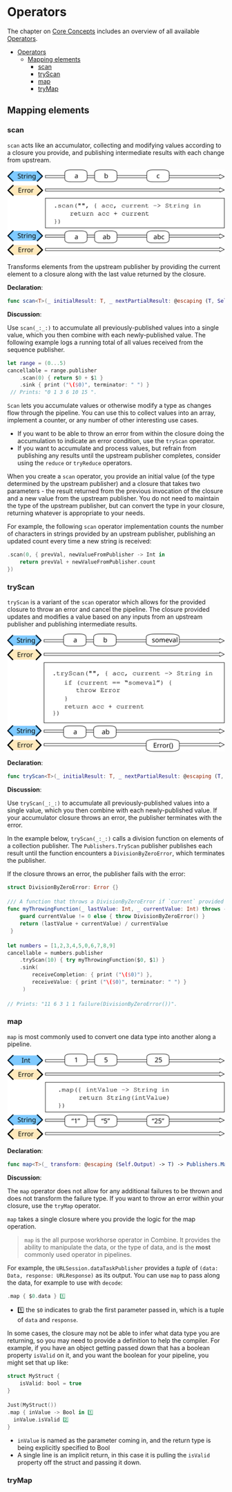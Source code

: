 # Operators

The chapter on [Core Concepts](https://heckj.github.io/swiftui-notes/#coreconcepts) includes an overview of all available [Operators](https://heckj.github.io/swiftui-notes/#coreconcepts-operators).

- [Operators](#operators)
  - [Mapping elements](#mapping-elements)
    - [scan](#scan)
    - [tryScan](#tryscan)
    - [map](#map)
    - [tryMap](#trymap)

## Mapping elements

### scan

`scan` acts like an accumulator, collecting and modifying values according to a closure you provide, and publishing intermediate results with each change from upstream.

![scan.svg](../../media/Swift/UsingCombine/scan.svg)

Transforms elements from the upstream publisher by providing the current element to a closure along with the last value returned by the closure.

**Declaration**:

```swift
func scan<T>(_ initialResult: T, _ nextPartialResult: @escaping (T, Self.Output) -> T) -> Publishers.Scan<Self, T>
```

**Discussion**:

Use `scan(_:_:)` to accumulate all previously-published values into a single value, which you then combine with each newly-published value.
The following example logs a running total of all values received from the sequence publisher.

```swift
let range = (0...5)
cancellable = range.publisher
    .scan(0) { return $0 + $1 }
    .sink { print ("\($0)", terminator: " ") }
 // Prints: "0 1 3 6 10 15 ".
```

`Scan` lets you accumulate values or otherwise modify a type as changes flow through the pipeline. You can use this to collect values into an array, implement a counter, or any number of other interesting use cases.

- If you want to be able to throw an error from within the closure doing the accumulation to indicate an error condition, use the `tryScan` operator.
- If you want to accumulate and process values, but refrain from publishing any results until the upstream publisher completes, consider using the `reduce` or `tryReduce` operators.

When you create a `scan` operator, you provide an initial value (of the type determined by the upstream publisher) and a closure that takes two parameters - the result returned from the previous invocation of the closure and a new value from the upstream publisher. You do not need to maintain the type of the upstream publisher, but can convert the type in your closure, returning whatever is appropriate to your needs.

For example, the following `scan` operator implementation counts the number of characters in strings provided by an upstream publisher, publishing an updated count every time a new string is received:

```swift
.scan(0, { prevVal, newValueFromPublisher -> Int in
    return prevVal + newValueFromPublisher.count
})
```

### tryScan

`tryScan` is a variant of the `scan` operator which allows for the provided closure to throw an error and cancel the pipeline. The closure provided updates and modifies a value based on any inputs from an upstream publisher and publishing intermediate results.

![tryscan.svg](../../media/Swift/UsingCombine/tryscan.svg)

**Declaration**:

```swift
func tryScan<T>(_ initialResult: T, _ nextPartialResult: @escaping (T, Self.Output) throws -> T) -> Publishers.TryScan<Self, T>
```

**Discussion**:

Use `tryScan(_:_:)` to accumulate all previously-published values into a single value, which you then combine with each newly-published value. If your accumulator closure throws an error, the publisher terminates with the error.

In the example below, `tryScan(_:_:)` calls a division function on elements of a collection publisher. The `Publishers.TryScan` publisher publishes each result until the function encounters a `DivisionByZeroError`, which terminates the publisher.

If the closure throws an error, the publisher fails with the error:

```swift
struct DivisionByZeroError: Error {}

/// A function that throws a DivisionByZeroError if `current` provided by the TryScan publisher is zero.
func myThrowingFunction(_ lastValue: Int, _ currentValue: Int) throws -> Int {
    guard currentValue != 0 else { throw DivisionByZeroError() }
    return (lastValue + currentValue) / currentValue
 }

let numbers = [1,2,3,4,5,0,6,7,8,9]
cancellable = numbers.publisher
    .tryScan(10) { try myThrowingFunction($0, $1) }
    .sink(
        receiveCompletion: { print ("\($0)") },
        receiveValue: { print ("\($0)", terminator: " ") }
     )

// Prints: "11 6 3 1 1 failure(DivisionByZeroError())".
```

### map

`map` is most commonly used to convert one data type into another along a pipeline.

![map.svg](../../media/Swift/UsingCombine/map.svg)

**Declaration**:

```swift
func map<T>(_ transform: @escaping (Self.Output) -> T) -> Publishers.Map<Self, T>
```

**Discussion**:

The `map` operator does not allow for any additional failures to be thrown and does not transform the failure type. If you want to throw an error within your closure, use the `tryMap` operator.

`map` takes a single closure where you provide the logic for the map operation.

> `map` is the all purpose workhorse operator in Combine. It provides the ability to manipulate the data, or the type of data, and is the **most** commonly used operator in pipelines.

For example, the `URLSession.dataTaskPublisher` provides a *tuple* of `(data: Data, response: URLResponse)` as its output. You can use `map` to pass along the data, for example to use with `decode`:

```swift
.map { $0.data } 1️⃣
```

- 1️⃣ the `$0` indicates to grab the first parameter passed in, which is a tuple of `data` and `response`.

In some cases, the closure may not be able to infer what data type you are returning, so you may need to provide a definition to help the compiler. For example, if you have an object getting passed down that has a boolean property `isValid` on it, and you want the boolean for your pipeline, you might set that up like:

```swift
struct MyStruct {
    isValid: bool = true
}

Just(MyStruct())
.map { inValue -> Bool in 1️⃣
  inValue.isValid 2️⃣
}
```

- `inValue` is named as the parameter coming in, and the return type is being explicitly specified to Bool
- A single line is an implicit return, in this case it is pulling the `isValid` property off the struct and passing it down.

### tryMap


